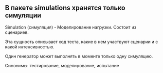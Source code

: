 ## В пакете simulations хранятся только симуляции

Simulation (симуляция) - Моделирование нагрузки. Состоит из сценариев.

Эта сущность описывает ход теста, какие в нем участвуют сценарии и с какой интенсивностью. 

Один генератор может выполнять в моменте только одну  симуляцию.

Синонимы: тестирование, моделирование, испытание
